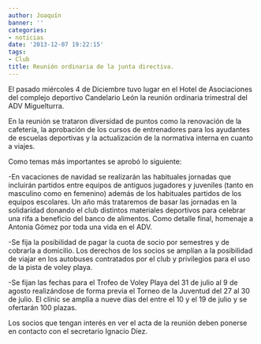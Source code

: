 ```yaml
---
author: Joaquín
banner: ''
categories:
- noticias
date: '2013-12-07 19:22:15'
tags:
- Club
title: Reunión ordinaria de la junta directiva.
---
```


El pasado miércoles 4 de Diciembre tuvo lugar en el Hotel de Asociaciones del complejo deportivo Candelario León la reunión ordinaria trimestral del ADV Miguelturra.

En la reunión se trataron diversidad de puntos como la renovación de la cafetería,  la aprobación de los cursos de entrenadores para los ayudantes de escuelas deportivas y la actualización de la normativa interna en cuanto a viajes.

Como temas más importantes se aprobó lo siguiente:

-En vacaciones de navidad se realizarán las habituales jornadas que incluirán partidos entre equipos de antiguos jugadores y juveniles (tanto en masculino como en femenino) además de los habituales partidos de los equipos escolares. Un año más trataremos de basar las jornadas en la solidaridad donando el club distintos materiales deportivos para celebrar una rifa a beneficio del banco de alimentos. Como detalle final, homenaje a Antonia Gómez por toda una vida en el ADV.

-Se fija la posibilidad de pagar la cuota de socio por semestres y de cobrarla a domicilio. Los derechos de los socios se amplían a la posibilidad de viajar en los autobuses contratados por el club y privilegios para el uso de la pista de voley playa.

-Se fijan las fechas para el Trofeo de Voley Playa del 31 de julio al 9 de agosto realizándose de forma previa el Torneo de la Juventud del 27 al 30 de julio. El clínic se amplía a nueve días del entre el 10 y el 19 de julio y se ofertarán 100 plazas.

Los socios que tengan interés en ver el acta de la reunión deben ponerse en contacto con el secretario Ignacio Díez.

